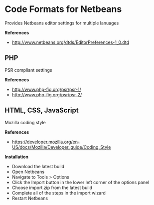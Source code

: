 # Code Formats for Netbeans
Provides Netbeans editor settings for multiple lanuages

**References**
* http://www.netbeans.org/dtds/EditorPreferences-1_0.dtd

## PHP
PSR compliant settings 

**References**
* http://www.php-fig.org/psr/psr-1/
* http://www.php-fig.org/psr/psr-2/


## HTML, CSS, JavaScript

Mozilla coding style

**References**
* https://developer.mozilla.org/en-US/docs/Mozilla/Developer_guide/Coding_Style

**Installation**
* Download the latest build
* Open Netbeans
* Navigate to Tools > Options
* Click the Import button in the lower left corner of the options panel
* Choose import.zip from the latest build
* Complete all of the steps in the import wizard
* Restart Netbeans
